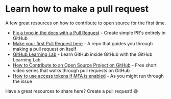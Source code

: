 # Learn how to make a pull request

A few great resources on how to contribute to open source for the first time.

- [Fix a typo in the docs with a Pull Request](https://www.freecodecamp.org/news/how-to-make-your-first-pull-request-on-github/) - Create simple PR's entirely in GitHub
- [Make your first Pull Request here](https://github.com/firstcontributions/first-contributions/blob/master/README.md) - A repo that guides you through making a pull request on itself
- [GitHub Learning Lab](https://lab.github.com/githubtraining/paths) - Learn GitHub inside GitHub with the GitHub Learning Lab
- [How to Contribute to an Open Source Project on GitHub](https://egghead.io/series/how-to-contribute-to-an-open-source-project-on-github) - Free short video series that walks through pull requests on GitHub
- [How to use access tokens if MFA is enabled](https://docs.github.com/en/github/authenticating-to-github/creating-a-personal-access-token) - As you might run through the issue

Have a great resources to share here? Create a pull request! :smile:
